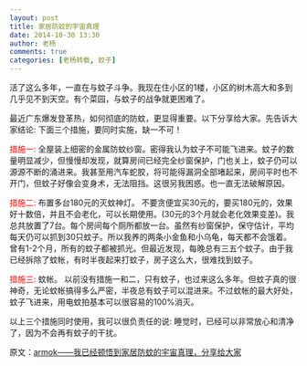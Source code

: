 ```yaml
---
layout: post
title: 家居防蚊的宇宙真理
date: 2014-10-30 13:30
author: 老杨
comments: true
categories: [老杨转载, 蚊子]
---
```

活了这么多年，一直在与蚊子斗争。我现在住小区的1楼，小区的树木高大和多到几乎见不到天空。有个菜园，与蚊子的战争就更困难了。

最近广东爆发登革热，如何彻底的防蚊，更显得重要。以下分享给大家。先告诉大家结论: 下面三个措施，要同时实施，缺一不可！
<!--more-->
<span style = "color:red;">措施一: </span> 全屋装上细密的金属防蚊纱窗。密得我认为蚊子不可能飞进来。蚊子的数量明显减少，但慢慢却发现，就算房间已经完全纱窗保护，门也关上，蚊子仍可以源源不断的涌进来。我甚至用汽车蛇胶，将可能得漏洞全部堵起来，房间平时也不开门，但蚊子好像会变身术，无法阻挡。这很另我困惑。也一直无法破解原因。

<span style = "color:red;">措施二:</span> 布置多台180元的灭蚊神灯。
不要贪便宜买30元的，要买180元的，效果好十数倍，并且不会老化，可以长期使用。(30元的3个月就会老化效果变差)。我总共放置了7台。每个房间每个厕所都放一台。虽然有纱窗保护，保守估计，平均每天仍可以抓到30只蚊子。所以我养的两条小金鱼和小乌龟，每天都不会饿着。曾有1-2个月，所有的蚊子都被抓光。但最近发现，每晚总有三五个蚊子。由于我已经拆除了蚊帐，有时半夜起来打蚊子，房子这么大，很难找到蚊子。

<span style = "color:red;">措施三:</span> 蚊帐。
以前没有措施一和二，只有蚊子，也过来这么多年。但蚊子真的很神奇，无论蚊帐搞得多么严密，半夜总有蚊子可以混进来。不过蚊帐的最大好处，蚊子飞进来，用电蚊拍基本可以很容易的100%消灭。

以上三个措施同时使用，我可以很负责任的说: 睡觉时，已经可以非常放心和清净了，因为不会再有蚊子的干扰。

原文：<a href="http://www.amobbs.com/thread-5601756-1-1.html" target="_blank">armok——我已经顿悟到家居防蚊的宇宙真理，分享给大家</a>
